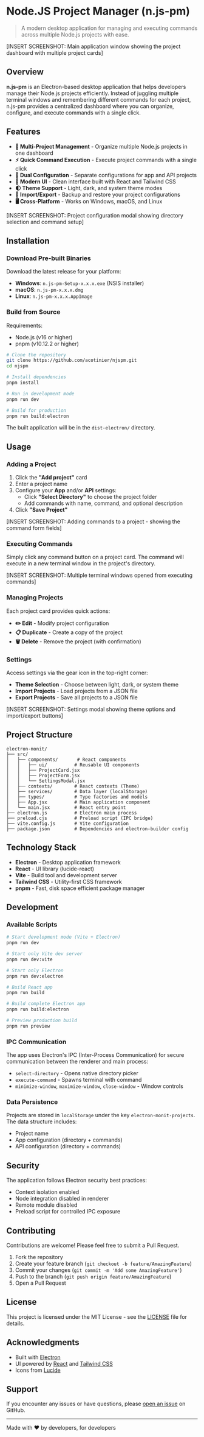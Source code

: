 # Node.JS Project Manager (n.js-pm)

> A modern desktop application for managing and executing commands across multiple Node.js projects with ease.

[INSERT SCREENSHOT: Main application window showing the project dashboard with multiple project cards]

## Overview

**n.js-pm** is an Electron-based desktop application that helps developers manage their Node.js projects efficiently. Instead of juggling multiple terminal windows and remembering different commands for each project, n.js-pm provides a centralized dashboard where you can organize, configure, and execute commands with a single click.

## Features

- **📁 Multi-Project Management** - Organize multiple Node.js projects in one dashboard
- **⚡ Quick Command Execution** - Execute project commands with a single click
- **🔧 Dual Configuration** - Separate configurations for app and API projects
- **🎨 Modern UI** - Clean interface built with React and Tailwind CSS
- **🌓 Theme Support** - Light, dark, and system theme modes
- **💾 Import/Export** - Backup and restore your project configurations
- **🖥️ Cross-Platform** - Works on Windows, macOS, and Linux

[INSERT SCREENSHOT: Project configuration modal showing directory selection and command setup]

## Installation

### Download Pre-built Binaries

Download the latest release for your platform:
- **Windows**: `n.js-pm-Setup-x.x.x.exe` (NSIS installer)
- **macOS**: `n.js-pm-x.x.x.dmg`
- **Linux**: `n.js-pm-x.x.x.AppImage`

### Build from Source

Requirements:
- Node.js (v16 or higher)
- pnpm (v10.12.2 or higher)

```bash
# Clone the repository
git clone https://github.com/acotinier/njspm.git
cd njspm

# Install dependencies
pnpm install

# Run in development mode
pnpm run dev

# Build for production
pnpm run build:electron
```

The built application will be in the `dist-electron/` directory.

## Usage

### Adding a Project

1. Click the **"Add project"** card
2. Enter a project name
3. Configure your **App** and/or **API** settings:
   - Click **"Select Directory"** to choose the project folder
   - Add commands with name, command, and optional description
4. Click **"Save Project"**

[INSERT SCREENSHOT: Adding commands to a project - showing the command form fields]

### Executing Commands

Simply click any command button on a project card. The command will execute in a new terminal window in the project's directory.

[INSERT SCREENSHOT: Multiple terminal windows opened from executing commands]

### Managing Projects

Each project card provides quick actions:
- **✏️ Edit** - Modify project configuration
- **📋 Duplicate** - Create a copy of the project
- **🗑️ Delete** - Remove the project (with confirmation)

### Settings

Access settings via the gear icon in the top-right corner:
- **Theme Selection** - Choose between light, dark, or system theme
- **Import Projects** - Load projects from a JSON file
- **Export Projects** - Save all projects to a JSON file

[INSERT SCREENSHOT: Settings modal showing theme options and import/export buttons]

## Project Structure

```
electron-monit/
├── src/
│   ├── components/       # React components
│   │   ├── ui/          # Reusable UI components
│   │   ├── ProjectCard.jsx
│   │   ├── ProjectForm.jsx
│   │   └── SettingsModal.jsx
│   ├── contexts/        # React contexts (Theme)
│   ├── services/        # Data layer (localStorage)
│   ├── types/           # Type factories and models
│   ├── App.jsx          # Main application component
│   └── main.jsx         # React entry point
├── electron.js          # Electron main process
├── preload.cjs          # Preload script (IPC bridge)
├── vite.config.js       # Vite configuration
├── package.json         # Dependencies and electron-builder config
```

## Technology Stack

- **Electron** - Desktop application framework
- **React** - UI library (lucide-react)
- **Vite** - Build tool and development server
- **Tailwind CSS** - Utility-first CSS framework
- **pnpm** - Fast, disk space efficient package manager

## Development

### Available Scripts

```bash
# Start development mode (Vite + Electron)
pnpm run dev

# Start only Vite dev server
pnpm run dev:vite

# Start only Electron
pnpm run dev:electron

# Build React app
pnpm run build

# Build complete Electron app
pnpm run build:electron

# Preview production build
pnpm run preview
```

### IPC Communication

The app uses Electron's IPC (Inter-Process Communication) for secure communication between the renderer and main process:

- `select-directory` - Opens native directory picker
- `execute-command` - Spawns terminal with command
- `minimize-window`, `maximize-window`, `close-window` - Window controls

### Data Persistence

Projects are stored in `localStorage` under the key `electron-monit-projects`. The data structure includes:
- Project name
- App configuration (directory + commands)
- API configuration (directory + commands)

## Security

The application follows Electron security best practices:
- Context isolation enabled
- Node integration disabled in renderer
- Remote module disabled
- Preload script for controlled IPC exposure

## Contributing

Contributions are welcome! Please feel free to submit a Pull Request.

1. Fork the repository
2. Create your feature branch (`git checkout -b feature/AmazingFeature`)
3. Commit your changes (`git commit -m 'Add some AmazingFeature'`)
4. Push to the branch (`git push origin feature/AmazingFeature`)
5. Open a Pull Request

## License

This project is licensed under the MIT License - see the [LICENSE](LICENSE) file for details.

## Acknowledgments

- Built with [Electron](https://www.electronjs.org/)
- UI powered by [React](https://react.dev/) and [Tailwind CSS](https://tailwindcss.com/)
- Icons from [Lucide](https://lucide.dev/)

## Support

If you encounter any issues or have questions, please [open an issue](https://github.com/acotinier/njspm/issues) on GitHub.

---

Made with ❤️ by developers, for developers

